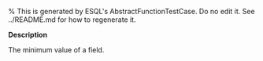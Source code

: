 % This is generated by ESQL's AbstractFunctionTestCase. Do no edit it. See ../README.md for how to regenerate it.

**Description**

The minimum value of a field.


